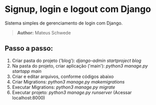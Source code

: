 # Signup, login e logout com Django
Sistema simples de gerenciamento de login com Django.

> **Author:** Mateus Schwede

## Passo a passo:
1. Criar pasta do projeto ('blog'): *django-admin startproject blog*
2. Na pasta do projeto, criar aplicação ('main'): *python3 manage.py startapp main*
3. Criar e editar arquivos, conforme códigos abaixo
4. Criar Migrations: *python3 manage.py makemigrations*
5. Executar Migrations: *python3 manage.py migrate*
6. Executar projeto: *python3 manage.py runserver* (Acessar localhost:8000)